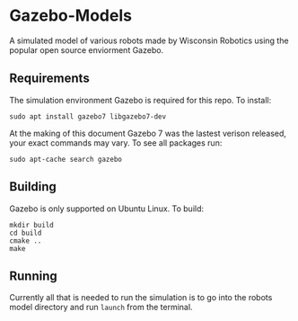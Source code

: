# Gazebo-Models
A simulated model of various robots made by Wisconsin Robotics using the popular open source enviorment Gazebo.

## Requirements
The simulation environment Gazebo is required for this repo. To install:

```
sudo apt install gazebo7 libgazebo7-dev
```
At the making of this document Gazebo 7 was the lastest verison released, your exact commands may vary. To see all packages run:
```
sudo apt-cache search gazebo
```

## Building
Gazebo is only supported on Ubuntu Linux. To build:

```
mkdir build
cd build
cmake ..
make
```

## Running
Currently all that is needed to run the simulation is to go into the robots model directory and run `launch` from the terminal.
